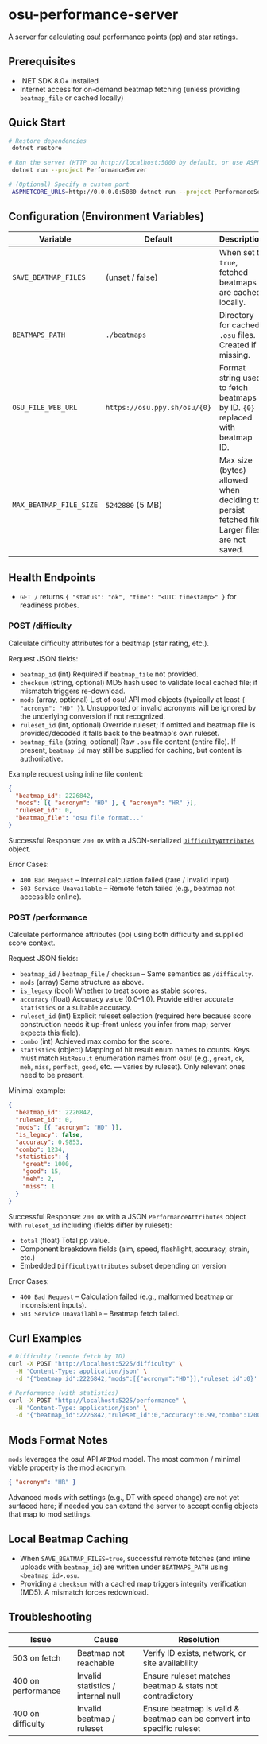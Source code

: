 # osu-performance-server

A server for calculating osu! performance points (pp) and star ratings.

## Prerequisites

- .NET SDK 8.0+ installed
- Internet access for on-demand beatmap fetching (unless providing `beatmap_file` or cached locally)

## Quick Start

```bash
# Restore dependencies
 dotnet restore

# Run the server (HTTP on http://localhost:5000 by default, or use ASPNETCORE_URLS)
 dotnet run --project PerformanceServer

# (Optional) Specify a custom port
 ASPNETCORE_URLS=http://0.0.0.0:5080 dotnet run --project PerformanceServer
```

## Configuration (Environment Variables)

| Variable                | Default                      | Description                                                                                 |
|-------------------------|------------------------------|---------------------------------------------------------------------------------------------|
| `SAVE_BEATMAP_FILES`    | (unset / false)              | When set to `true`, fetched beatmaps are cached locally.                                    |
| `BEATMAPS_PATH`         | `./beatmaps`                 | Directory for cached `.osu` files. Created if missing.                                      |
| `OSU_FILE_WEB_URL`      | `https://osu.ppy.sh/osu/{0}` | Format string used to fetch beatmaps by ID. `{0}` replaced with beatmap ID.                 |
| `MAX_BEATMAP_FILE_SIZE` | `5242880` (5 MB)             | Max size (bytes) allowed when deciding to persist fetched file. Larger files are not saved. |

## Health Endpoints
- `GET /` returns `{ "status": "ok", "time": "<UTC timestamp>" }` for readiness probes.

### POST /difficulty
Calculate difficulty attributes for a beatmap (star rating, etc.).

Request JSON fields:
- `beatmap_id` (int) Required if `beatmap_file` not provided.
- `checksum` (string, optional) MD5 hash used to validate local cached file; if mismatch triggers re-download.
- `mods` (array, optional) List of osu! API mod objects (typically at least `{ "acronym": "HD" }`). Unsupported or invalid acronyms will be ignored by the underlying conversion if not recognized.
- `ruleset_id` (int, optional) Override ruleset; if omitted and beatmap file is provided/decoded it falls back to the beatmap's own ruleset.
- `beatmap_file` (string, optional) Raw `.osu` file content (entire file). If present, `beatmap_id` may still be supplied for caching, but content is authoritative.

Example request using inline file content:
```json
{
  "beatmap_id": 2226842,
  "mods": [{ "acronym": "HD" }, { "acronym": "HR" }],
  "ruleset_id": 0,
  "beatmap_file": "osu file format..."
}
```

Successful Response: `200 OK` with a JSON-serialized [`DifficultyAttributes`](https://osu.ppy.sh/docs/index.html#beatmapdifficultyattributes) object.

Error Cases:
- `400 Bad Request` – Internal calculation failed (rare / invalid input). 
- `503 Service Unavailable` – Remote fetch failed (e.g., beatmap not accessible online).

### POST /performance
Calculate performance attributes (pp) using both difficulty and supplied score context.

Request JSON fields:
- `beatmap_id` / `beatmap_file` / `checksum` – Same semantics as `/difficulty`.
- `mods` (array) Same structure as above.
- `is_legacy` (bool) Whether to treat score as stable scores.
- `accuracy` (float) Accuracy value (0.0–1.0). Provide either accurate `statistics` or a suitable accuracy.
- `ruleset_id` (int) Explicit ruleset selection (required here because score construction needs it up-front unless you infer from map; server expects this field).
- `combo` (int) Achieved max combo for the score.
- `statistics` (object) Mapping of hit result enum names to counts. Keys must match `HitResult` enumeration names from osu! (e.g., `great`, `ok`, `meh`, `miss`, `perfect`, `good`, etc. — varies by ruleset). Only relevant ones need to be present.

Minimal example:
```json
{
  "beatmap_id": 2226842,
  "ruleset_id": 0,
  "mods": [{ "acronym": "HD" }],
  "is_legacy": false,
  "accuracy": 0.9853,
  "combo": 1234,
  "statistics": {
    "great": 1000,
    "good": 15,
    "meh": 2,
    "miss": 1
  }
}
```

Successful Response: `200 OK` with a JSON `PerformanceAttributes` object with `ruleset_id` including (fields differ by ruleset):
- `total` (float) Total pp value.
- Component breakdown fields (aim, speed, flashlight, accuracy, strain, etc.)
- Embedded `DifficultyAttributes` subset depending on version

Error Cases:
- `400 Bad Request` – Calculation failed (e.g., malformed beatmap or inconsistent inputs).
- `503 Service Unavailable` – Beatmap fetch failed.

## Curl Examples

```bash
# Difficulty (remote fetch by ID)
curl -X POST "http://localhost:5225/difficulty" \
  -H 'Content-Type: application/json' \
  -d '{"beatmap_id":2226842,"mods":[{"acronym":"HD"}],"ruleset_id":0}'

# Performance (with statistics)
curl -X POST "http://localhost:5225/performance" \
  -H 'Content-Type: application/json' \
  -d '{"beatmap_id":2226842,"ruleset_id":0,"accuracy":0.99,"combo":1200,"mods":[{"acronym":"HD"}],"is_legacy":false,"statistics":{"great":1000,"good":10,"meh":3,"miss":0}}'
```

## Mods Format Notes
`mods` leverages the osu! API `APIMod` model. The most common / minimal viable property is the mod acronym:
```json
{ "acronym": "HR" }
```
Advanced mods with settings (e.g., DT with speed change) are not yet surfaced here; if needed you can extend the server to accept config objects that map to mod settings.

## Local Beatmap Caching
- When `SAVE_BEATMAP_FILES=true`, successful remote fetches (and inline uploads with `beatmap_id`) are written under `BEATMAPS_PATH` using `<beatmap_id>.osu`.
- Providing a `checksum` with a cached map triggers integrity verification (MD5). A mismatch forces redownload.

## Troubleshooting
| Issue              | Cause                              | Resolution                                                             |
|--------------------|------------------------------------|------------------------------------------------------------------------|
| 503 on fetch       | Beatmap not reachable              | Verify ID exists, network, or site availability                        |
| 400 on performance | Invalid statistics / internal null | Ensure ruleset matches beatmap & stats not contradictory               |
| 400 on difficulty  | Invalid beatmap / ruleset          | Ensure beatmap is valid & beatmap can be convert into specific ruleset |

